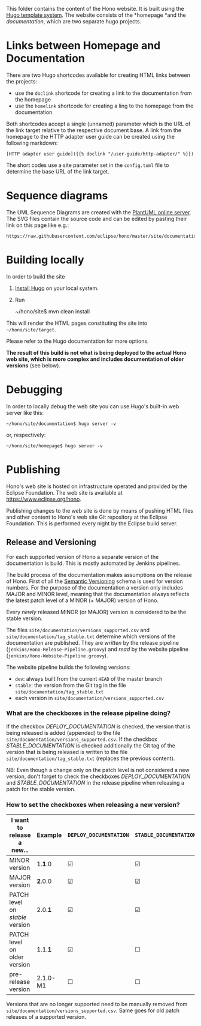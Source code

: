 This folder contains the content of the Hono website.
It is built using the [Hugo template system](https://gohugo.io).
The website consists of the *homepage *and the *documentation*, which are two separate hugo projects. 

# Links between Homepage and Documentation

There are two Hugo shortcodes available for creating HTML links between the projects:

* use the `doclink` shortcode for creating a link to the documentation from the homepage
* use the `homelink` shortcode for creating a ling to the homepage from the documentation

Both shortcodes accept a single (unnamed) parameter which is the URL of the link target relative to the respective document base.
A link from the homepage to the HTTP adapter user guide can be created using the following markdown:

```
[HTTP adapter user guide]({{% doclink "/user-guide/http-adapter/" %}})
```

The short codes use a site parameter set in the `config.toml` file to determine the base URL of the link target.

# Sequence diagrams

The UML Sequence Diagrams are created with the [PlantUML online server](http://www.plantuml.com/plantuml). The SVG files
contain the source code and can be edited by pasting their link on this page like e.g.:

    https://raw.githubusercontent.com/eclipse/hono/master/site/documentation/content/api/setLastKnownGatewayForDevice_Success.svg 

# Building locally

In order to build the site

1. [Install Hugo](https://gohugo.io/overview/installing/) on your local system.
2. Run

    ~/hono/site$ mvn clean install

This will render the HTML pages constituting the site into `~/hono/site/target`.

Please refer to the Hugo documentation for more options.

**The result of this build is not what is being deployed to the actual Hono web site, which is more complex and includes
 documentation of older versions** (see below).

# Debugging

In order to locally debug the web site you can use Hugo's built-in web server like this:

    ~/hono/site/documentation$ hugo server -v
    
or, respectively:

    ~/hono/site/homepage$ hugo server -v

# Publishing

Hono's web site is hosted on infrastructure operated and provided by the Eclipse Foundation.
The web site is available at https://www.eclipse.org/hono.

Publishing changes to the web site is done by means of pushing HTML files and other content to Hono's
web site Git repository at the Eclipse Foundation.
This is performed every night by the Eclipse build server.

## Release and Versioning

For each supported version of Hono a separate version of the documentation is build. This is mostly automated by 
Jenkins pipelines. 

The build process of the documentation makes assumptions on the release of Hono. First of all the 
[Semantic Versioning](https://semver.org/) schema is used for version numbers. For the purpose of the documentation 
a version only includes MAJOR and MINOR level, meaning that the documentation always reflects the latest patch level 
of a MINOR (+ MAJOR) version of Hono.

Every *newly* released MINOR (or MAJOR) version is considered to be the stable version.

The files `site/documentation/versions_supported.csv` and `site/documentation/tag_stable.txt` determine which versions of the
documentation are published. They are _written_ by the release pipeline (`jenkins/Hono-Release-Pipeline.groovy`) and 
_read_ by the website pipeline (`jenkins/Hono-Website-Pipeline.groovy`).

The website pipeline builds the following versions:

* `dev`: always built from the current `HEAD` of the master branch
* `stable`: the version from the Git tag in the file `site/documentation/tag_stable.txt`
* each version in `site/documentation/versions_supported.csv`

### What are the checkboxes in the release pipeline doing?

If the checkbox *DEPLOY_DOCUMENTATION* is checked, the version that is being released is added (appended) to the file
 `site/documentation/versions_supported.csv`.
If the checkbox *STABLE_DOCUMENTATION* is checked additionally the Git tag of the version that is being released is 
written to the file `site/documentation/tag_stable.txt` (replaces the previous content). 
 
NB: Even though a change only on the patch level is not considered a new version, don't forget to check the 
checkboxes *DEPLOY_DOCUMENTATION* and *STABLE_DOCUMENTATION* in the release pipeline when releasing a patch for 
the stable version.

### How to set the checkboxes when releasing a new version?

| I want to release a new...    | Example   | `DEPLOY_DOCUMENTATION`    | `STABLE_DOCUMENTATION` |
 ---                            | ---       | ---                       | --- 
MINOR version                   | 1.**1**.0 | &#x2611;                  | &#x2611;       
MAJOR version                   | **2**.0.0 | &#x2611;                  | &#x2611;       
PATCH level on _stable_ version | 2.0.**1** | &#x2611;                  | &#x2611;       
PATCH level on older version    | 1.1.**1** | &#x2611;                  | &#x2610;       
pre-release version             | 2.1.0-M1  | &#x2610;                  | &#x2610;       

Versions that are no longer supported need to be manually removed from `site/documentation/versions_supported.csv`. Same goes
for old patch releases of a supported version. 
